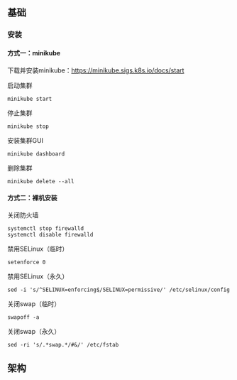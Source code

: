 ## 基础
### 安装
#### 方式一：minikube

下载并安装minikube：https://minikube.sigs.k8s.io/docs/start

启动集群

```
minikube start
```
停止集群

```
minikube stop
```

安装集群GUI

```
minikube dashboard
```

删除集群

```
minikube delete --all
```

#### 方式二：裸机安装
关闭防火墙
```
systemctl stop firewalld
systemctl disable firewalld
```
禁用SELinux（临时）
```
setenforce 0
```
禁用SELinux（永久）

```
sed -i 's/^SELINUX=enforcing$/SELINUX=permissive/' /etc/selinux/config
```

关闭swap（临时）
```
swapoff -a  
```

关闭swap（永久）

```
sed -ri 's/.*swap.*/#&/' /etc/fstab
```

## 架构
